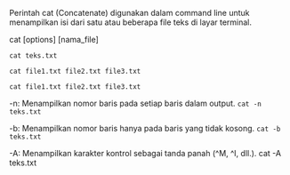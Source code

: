  Perintah cat (Concatenate) digunakan dalam command line untuk menampilkan isi dari satu atau beberapa file teks di layar terminal.

 cat [options] [nama_file]


`cat teks.txt`

`cat file1.txt file2.txt file3.txt`

`cat file1.txt file2.txt file3.txt`


-n: Menampilkan nomor baris pada setiap baris dalam output.
`cat -n teks.txt`


-b: Menampilkan nomor baris hanya pada baris yang tidak kosong.
`cat -b teks.txt`

-A: Menampilkan karakter kontrol sebagai tanda panah (^M, ^I, dll.).
cat -A teks.txt


